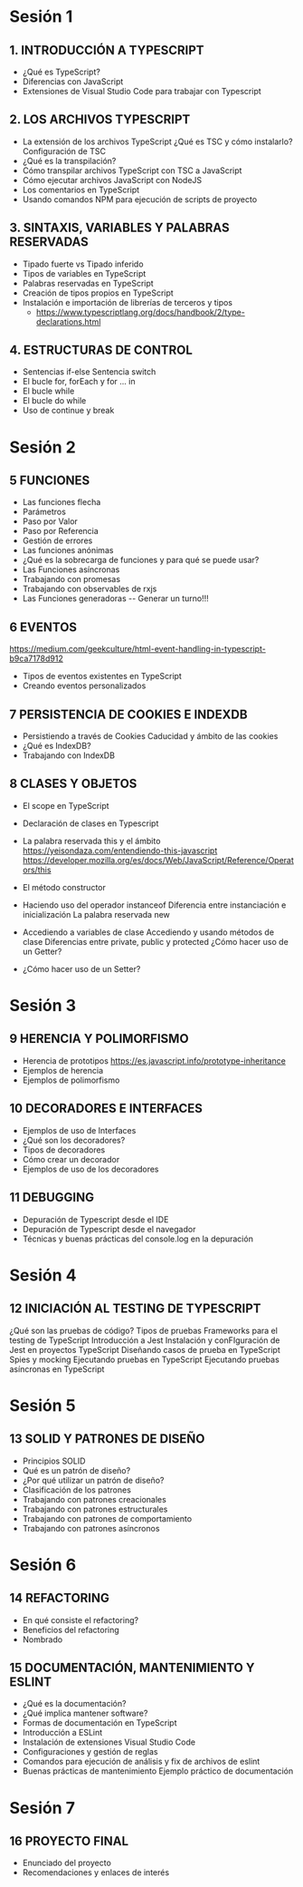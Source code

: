 
# Sesión 1

## 1. INTRODUCCIÓN A TYPESCRIPT
- ¿Qué es TypeScript? 
- Diferencias con JavaScript
- Extensiones de Visual Studio Code para trabajar con Typescript

## 2. LOS ARCHIVOS TYPESCRIPT
- La extensión de los archivos TypeScript ¿Qué es TSC y cómo instalarlo? Configuración de TSC
- ¿Qué es la transpilación?
- Cómo transpilar archivos TypeScript con TSC a JavaScript
- Cómo ejecutar archivos JavaScript con NodeJS
- Los comentarios en TypeScript
- Usando comandos NPM para ejecución de scripts de proyecto

## 3. SINTAXIS, VARIABLES Y PALABRAS RESERVADAS
- Tipado fuerte vs Tipado inferido
- Tipos de variables en TypeScript
- Palabras reservadas en TypeScript
- Creación de tipos propios en TypeScript
- Instalación e importación de librerías de terceros y tipos
  -  https://www.typescriptlang.org/docs/handbook/2/type-declarations.html

## 4. ESTRUCTURAS DE CONTROL
- Sentencias if-else Sentencia switch
- El bucle for, forEach y for ... in 
- El bucle while
- El bucle do while
- Uso de continue y break

# Sesión 2

## 5 FUNCIONES
- Las funciones flecha
- Parámetros
- Paso por Valor
- Paso por Referencia
- Gestión de errores
- Las funciones anónimas
- ¿Qué es la sobrecarga de funciones y para qué se puede usar?
- Las Funciones asíncronas
- Trabajando con promesas 
- Trabajando con observables de rxjs 
- Las Funciones generadoras
 -- Generar un turno!!!

## 6 EVENTOS
https://medium.com/geekculture/html-event-handling-in-typescript-b9ca7178d912
- Tipos de eventos existentes en TypeScript
- Creando eventos personalizados

## 7 PERSISTENCIA DE COOKIES E INDEXDB
- Persistiendo a través de Cookies Caducidad y ámbito de las cookies 
- ¿Qué es IndexDB?
- Trabajando con IndexDB

## 8 CLASES Y OBJETOS 
- El scope en TypeScript
- Declaración de clases en Typescript
- La palabra reservada this y el ámbito
    https://yeisondaza.com/entendiendo-this-javascript
  https://developer.mozilla.org/es/docs/Web/JavaScript/Reference/Operators/this

- El método constructor
- Haciendo uso del operador instanceof Diferencia entre instanciación e inicialización La palabra reservada new
- Accediendo a variables de clase Accediendo y usando métodos de clase Diferencias entre private, public y protected ¿Cómo hacer uso de un Getter?
- ¿Cómo hacer uso de un Setter?

# Sesión 3

## 9 HERENCIA Y POLIMORFISMO 
- Herencia de prototipos
  https://es.javascript.info/prototype-inheritance
- Ejemplos de herencia
- Ejemplos de polimorfismo 


## 10 DECORADORES E INTERFACES
- Ejemplos de uso de Interfaces
- ¿Qué son los decoradores?
- Tipos de decoradores
- Cómo crear un decorador
- Ejemplos de uso de los decoradores

## 11 DEBUGGING
- Depuración de Typescript desde el IDE
- Depuración de Typescript desde el navegador
- Técnicas y buenas prácticas del console.log en la depuración

# Sesión 4

## 12 INICIACIÓN AL TESTING DE TYPESCRIPT
¿Qué son las pruebas de código?
Tipos de pruebas
Frameworks para el testing de TypeScript Introducción a Jest
Instalación y conFIguración de Jest en proyectos TypeScript
Diseñando casos de prueba en TypeScript Spies y mocking
Ejecutando pruebas en TypeScript Ejecutando pruebas asíncronas en TypeScript

# Sesión 5

## 13 SOLID Y PATRONES DE DISEÑO
- Principios SOLID
- Qué es un patrón de diseño?
- ¿Por qué utilizar un patrón de diseño?
- Clasificación de los patrones
- Trabajando con patrones creacionales 
- Trabajando con patrones estructurales 
- Trabajando con patrones de comportamiento 
- Trabajando con patrones asíncronos

# Sesión 6

## 14 REFACTORING
- En qué consiste el refactoring?
- Beneficios del refactoring
- Nombrado

## 15 DOCUMENTACIÓN, MANTENIMIENTO Y ESLINT
- ¿Qué es la documentación?
- ¿Qué implica mantener software?
- Formas de documentación en TypeScript
- Introducción a ESLint
- Instalación de extensiones Visual Studio Code
- Configuraciones y gestión de reglas
- Comandos para ejecución de análisis y fix de archivos de eslint
- Buenas prácticas de mantenimiento Ejemplo práctico de documentación

# Sesión 7

## 16 PROYECTO FINAL
- Enunciado del proyecto 
- Recomendaciones y enlaces de interés


